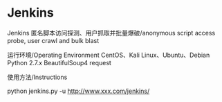 # Jenkins
Jenkins 匿名脚本访问探测、用户抓取并批量爆破/anonymous script access probe, user crawl and bulk blast

运行环境/Operating Environment
   CentOS、Kali Linux、Ubuntu、Debian
   Python 2.7.x
   BeautifulSoup4
   request

使用方法/Instructions

   python jenkins.py -u http://www.xxx.com/jenkins/
